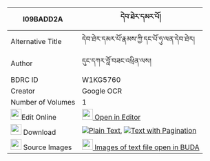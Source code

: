 |I09BADD2A|དེབ་ཐེར་དམར་པོ། 
| --- | --- 
|Alternative Title |དེབ་ཐེར་དམར་པོ་རྣམས་ཀྱི་དང་པོ་ཧུ་ལན་དེབ་ཐེར།
|Author| དུང་དཀར་བློ་བཟང་འཕྲིན་ལས།
|BDRC ID | W1KG5760
|Creator | Google OCR
|Number of Volumes| 1
|<img width="25" src="https://img.icons8.com/color/25/000000/edit-property.png">Edit Online| [<img width="25" src="https://avatars.githubusercontent.com/u/45091458?s=200&v=4"> Open in Editor](http://editor.openpecha.org/I09BADD2A)
|<img width="25" src="https://img.icons8.com/fluent/48/000000/download-2.png"/>  Download | [![](https://img.icons8.com/color/20/000000/txt.png)Plain Text](https://github.com/Openpecha/I09BADD2A/releases/download/v1/debter_marpo_plain_I09BADD2A.zip), [![](https://img.icons8.com/color/20/000000/txt.png)Text with Pagination](https://github.com/Openpecha/I09BADD2A/releases/download/v1/debter_marpo_pages_I09BADD2A.zip)
|<img width="25" src="https://img.icons8.com/plasticine/100/000000/pictures-folder.png"/>  Source Images | [<img width="25" src="https://library.bdrc.io/icons/BUDA-small.svg"> Images of text file open in BUDA](https://library.bdrc.io/show/bdr:W1KG5760)